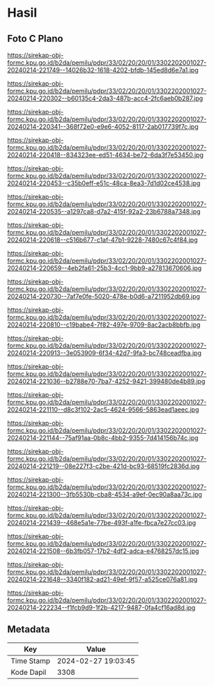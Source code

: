 # Hasil

## Foto C Plano

https://sirekap-obj-formc.kpu.go.id/b2da/pemilu/pdpr/33/02/20/20/01/3302202001027-20240214-221749--14026b32-1618-4202-bfdb-145ed8d6e7a1.jpg

https://sirekap-obj-formc.kpu.go.id/b2da/pemilu/pdpr/33/02/20/20/01/3302202001027-20240214-220302--b60135c4-2da3-487b-acc4-2fc6aeb0b287.jpg

https://sirekap-obj-formc.kpu.go.id/b2da/pemilu/pdpr/33/02/20/20/01/3302202001027-20240214-220341--368f72e0-e9e6-4052-8117-2ab017739f7c.jpg

https://sirekap-obj-formc.kpu.go.id/b2da/pemilu/pdpr/33/02/20/20/01/3302202001027-20240214-220418--834323ee-ed51-4634-be72-6da3f7e53450.jpg

https://sirekap-obj-formc.kpu.go.id/b2da/pemilu/pdpr/33/02/20/20/01/3302202001027-20240214-220453--c35b0eff-e51c-48ca-8ea3-7d1d02ce4538.jpg

https://sirekap-obj-formc.kpu.go.id/b2da/pemilu/pdpr/33/02/20/20/01/3302202001027-20240214-220535--a1297ca8-d7a2-415f-92a2-23b6788a7348.jpg

https://sirekap-obj-formc.kpu.go.id/b2da/pemilu/pdpr/33/02/20/20/01/3302202001027-20240214-220618--c516b677-c1af-47b1-9228-7480c67c4f84.jpg

https://sirekap-obj-formc.kpu.go.id/b2da/pemilu/pdpr/33/02/20/20/01/3302202001027-20240214-220659--4eb2fa61-25b3-4cc1-9bb9-a27813670606.jpg

https://sirekap-obj-formc.kpu.go.id/b2da/pemilu/pdpr/33/02/20/20/01/3302202001027-20240214-220730--7af7e0fe-5020-478e-b0d6-a7211952db69.jpg

https://sirekap-obj-formc.kpu.go.id/b2da/pemilu/pdpr/33/02/20/20/01/3302202001027-20240214-220810--c19babe4-7f82-497e-9709-8ac2acb8bbfb.jpg

https://sirekap-obj-formc.kpu.go.id/b2da/pemilu/pdpr/33/02/20/20/01/3302202001027-20240214-220913--3e053909-6f34-42d7-9fa3-bc748ceadfba.jpg

https://sirekap-obj-formc.kpu.go.id/b2da/pemilu/pdpr/33/02/20/20/01/3302202001027-20240214-221036--b2788e70-7ba7-4252-9421-399480de4b89.jpg

https://sirekap-obj-formc.kpu.go.id/b2da/pemilu/pdpr/33/02/20/20/01/3302202001027-20240214-221110--d8c3f102-2ac5-4624-9566-5863ead1aeec.jpg

https://sirekap-obj-formc.kpu.go.id/b2da/pemilu/pdpr/33/02/20/20/01/3302202001027-20240214-221144--75af91aa-0b8c-4bb2-9355-7d414156b74c.jpg

https://sirekap-obj-formc.kpu.go.id/b2da/pemilu/pdpr/33/02/20/20/01/3302202001027-20240214-221219--08e227f3-c2be-421d-bc93-68519fc2836d.jpg

https://sirekap-obj-formc.kpu.go.id/b2da/pemilu/pdpr/33/02/20/20/01/3302202001027-20240214-221300--3fb5530b-cba8-4534-a9ef-0ec90a8aa73c.jpg

https://sirekap-obj-formc.kpu.go.id/b2da/pemilu/pdpr/33/02/20/20/01/3302202001027-20240214-221439--468e5a1e-77be-493f-a1fe-fbca7e27cc03.jpg

https://sirekap-obj-formc.kpu.go.id/b2da/pemilu/pdpr/33/02/20/20/01/3302202001027-20240214-221508--6b3fb057-17b2-4df2-adca-e4768257dc15.jpg

https://sirekap-obj-formc.kpu.go.id/b2da/pemilu/pdpr/33/02/20/20/01/3302202001027-20240214-221648--3340f182-ad21-49ef-9f57-a525ce076a81.jpg

https://sirekap-obj-formc.kpu.go.id/b2da/pemilu/pdpr/33/02/20/20/01/3302202001027-20240214-222234--f1fcb9d9-1f2b-4217-9487-0fa4cf16ad8d.jpg


## Metadata

| Key        | Value               |
| ---------- | ------------------- |
| Time Stamp | 2024-02-27 19:03:45 |
| Kode Dapil | 3308                |



